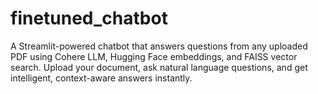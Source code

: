 # finetuned_chatbot
A Streamlit-powered chatbot that answers questions from any uploaded PDF using Cohere LLM, Hugging Face embeddings, and FAISS vector search. Upload your document, ask natural language questions, and get intelligent, context-aware answers instantly.
